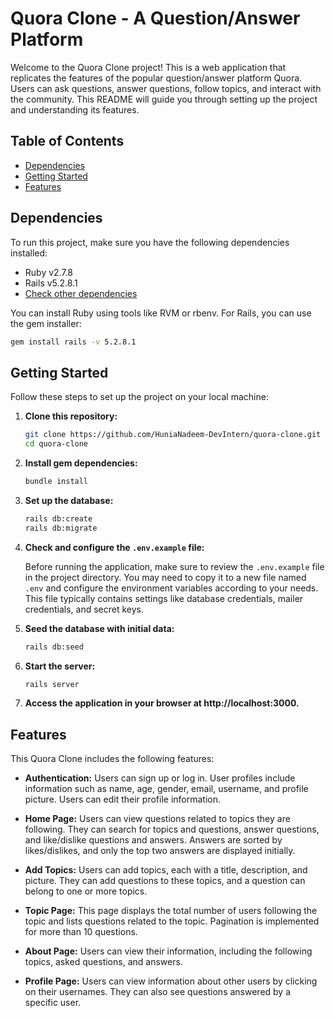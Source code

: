 # Quora Clone - A Question/Answer Platform

Welcome to the Quora Clone project! This is a web application that replicates the features of the popular question/answer platform Quora. Users can ask questions, answer questions, follow topics, and interact with the community. This README will guide you through setting up the project and understanding its features.

## Table of Contents

- [Dependencies](#dependencies)
- [Getting Started](#getting-started)
- [Features](#features)

## Dependencies

To run this project, make sure you have the following dependencies installed:

- Ruby v2.7.8
- Rails v5.2.8.1
- [Check other dependencies](https://github.com/HuniaNadeem-DevIntern/quora-clone/blob/master/Gemfile.lock)

You can install Ruby using tools like RVM or rbenv. For Rails, you can use the gem installer:

```bash
gem install rails -v 5.2.8.1
```
## Getting Started

Follow these steps to set up the project on your local machine:

1. **Clone this repository:**

    ```bash
    git clone https://github.com/HuniaNadeem-DevIntern/quora-clone.git
    cd quora-clone
    ```

2. **Install gem dependencies:**

    ```bash
    bundle install
    ```

3. **Set up the database:**

    ```bash
    rails db:create
    rails db:migrate
    ```

4. **Check and configure the `.env.example` file:**

    Before running the application, make sure to review the `.env.example` file in the project directory. You may need to copy it to a new file named `.env` and configure the environment variables according to your needs. This file typically contains settings like database credentials, mailer credentials, and secret keys.

5. **Seed the database with initial data:**

    ```bash
    rails db:seed
    ```

6. **Start the server:**

    ```bash
    rails server
    ```

7. **Access the application in your browser at http://localhost:3000.**

## Features

This Quora Clone includes the following features:

- **Authentication:** Users can sign up or log in. User profiles include information such as name, age, gender, email, username, and profile picture. Users can edit their profile information.

- **Home Page:** Users can view questions related to topics they are following. They can search for topics and questions, answer questions, and like/dislike questions and answers. Answers are sorted by likes/dislikes, and only the top two answers are displayed initially.

- **Add Topics:** Users can add topics, each with a title, description, and picture. They can add questions to these topics, and a question can belong to one or more topics.

- **Topic Page:** This page displays the total number of users following the topic and lists questions related to the topic. Pagination is implemented for more than 10 questions.

- **About Page:** Users can view their information, including the following topics, asked questions, and answers.

- **Profile Page:** Users can view information about other users by clicking on their usernames. They can also see questions answered by a specific user.



